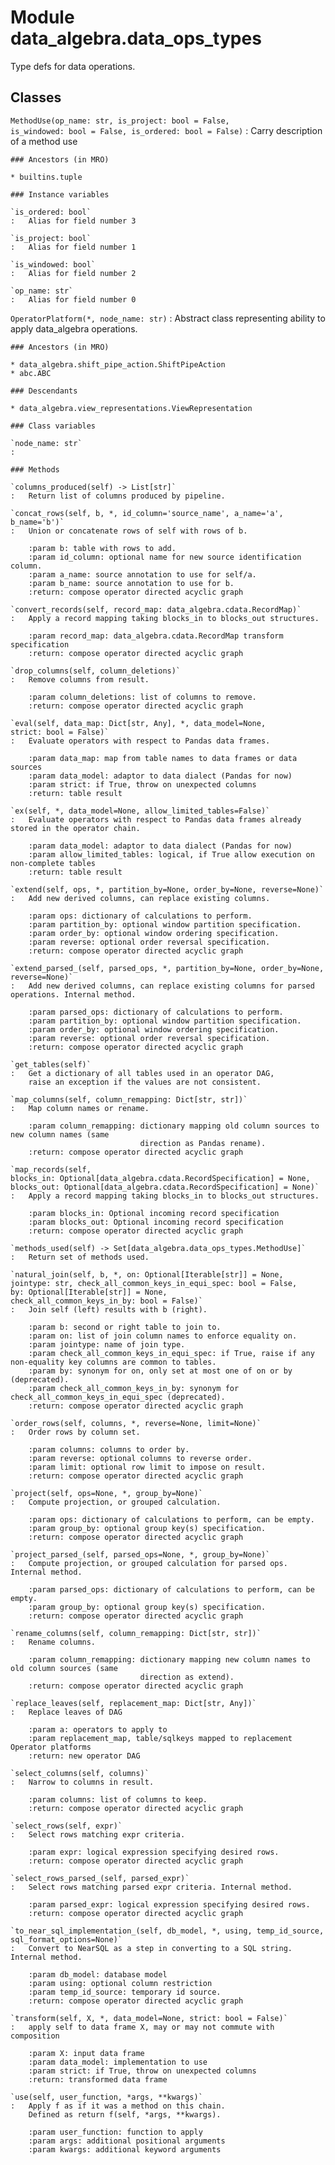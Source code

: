 Module data_algebra.data_ops_types
==================================
Type defs for data operations.

Classes
-------

`MethodUse(op_name: str, is_project: bool = False, is_windowed: bool = False, is_ordered: bool = False)`
:   Carry description of a method use

    ### Ancestors (in MRO)

    * builtins.tuple

    ### Instance variables

    `is_ordered: bool`
    :   Alias for field number 3

    `is_project: bool`
    :   Alias for field number 1

    `is_windowed: bool`
    :   Alias for field number 2

    `op_name: str`
    :   Alias for field number 0

`OperatorPlatform(*, node_name: str)`
:   Abstract class representing ability to apply data_algebra operations.

    ### Ancestors (in MRO)

    * data_algebra.shift_pipe_action.ShiftPipeAction
    * abc.ABC

    ### Descendants

    * data_algebra.view_representations.ViewRepresentation

    ### Class variables

    `node_name: str`
    :

    ### Methods

    `columns_produced(self) ‑> List[str]`
    :   Return list of columns produced by pipeline.

    `concat_rows(self, b, *, id_column='source_name', a_name='a', b_name='b')`
    :   Union or concatenate rows of self with rows of b.
        
        :param b: table with rows to add.
        :param id_column: optional name for new source identification column.
        :param a_name: source annotation to use for self/a.
        :param b_name: source annotation to use for b.
        :return: compose operator directed acyclic graph

    `convert_records(self, record_map: data_algebra.cdata.RecordMap)`
    :   Apply a record mapping taking blocks_in to blocks_out structures.
        
        :param record_map: data_algebra.cdata.RecordMap transform specification
        :return: compose operator directed acyclic graph

    `drop_columns(self, column_deletions)`
    :   Remove columns from result.
        
        :param column_deletions: list of columns to remove.
        :return: compose operator directed acyclic graph

    `eval(self, data_map: Dict[str, Any], *, data_model=None, strict: bool = False)`
    :   Evaluate operators with respect to Pandas data frames.
        
        :param data_map: map from table names to data frames or data sources
        :param data_model: adaptor to data dialect (Pandas for now)
        :param strict: if True, throw on unexpected columns
        :return: table result

    `ex(self, *, data_model=None, allow_limited_tables=False)`
    :   Evaluate operators with respect to Pandas data frames already stored in the operator chain.
        
        :param data_model: adaptor to data dialect (Pandas for now)
        :param allow_limited_tables: logical, if True allow execution on non-complete tables
        :return: table result

    `extend(self, ops, *, partition_by=None, order_by=None, reverse=None)`
    :   Add new derived columns, can replace existing columns.
        
        :param ops: dictionary of calculations to perform.
        :param partition_by: optional window partition specification.
        :param order_by: optional window ordering specification.
        :param reverse: optional order reversal specification.
        :return: compose operator directed acyclic graph

    `extend_parsed_(self, parsed_ops, *, partition_by=None, order_by=None, reverse=None)`
    :   Add new derived columns, can replace existing columns for parsed operations. Internal method.
        
        :param parsed_ops: dictionary of calculations to perform.
        :param partition_by: optional window partition specification.
        :param order_by: optional window ordering specification.
        :param reverse: optional order reversal specification.
        :return: compose operator directed acyclic graph

    `get_tables(self)`
    :   Get a dictionary of all tables used in an operator DAG,
        raise an exception if the values are not consistent.

    `map_columns(self, column_remapping: Dict[str, str])`
    :   Map column names or rename.
        
        :param column_remapping: dictionary mapping old column sources to new column names (same
                                 direction as Pandas rename).
        :return: compose operator directed acyclic graph

    `map_records(self, blocks_in: Optional[data_algebra.cdata.RecordSpecification] = None, blocks_out: Optional[data_algebra.cdata.RecordSpecification] = None)`
    :   Apply a record mapping taking blocks_in to blocks_out structures.
        
        :param blocks_in: Optional incoming record specification
        :param blocks_out: Optional incoming record specification
        :return: compose operator directed acyclic graph

    `methods_used(self) ‑> Set[data_algebra.data_ops_types.MethodUse]`
    :   Return set of methods used.

    `natural_join(self, b, *, on: Optional[Iterable[str]] = None, jointype: str, check_all_common_keys_in_equi_spec: bool = False, by: Optional[Iterable[str]] = None, check_all_common_keys_in_by: bool = False)`
    :   Join self (left) results with b (right).
        
        :param b: second or right table to join to.
        :param on: list of join column names to enforce equality on.
        :param jointype: name of join type.
        :param check_all_common_keys_in_equi_spec: if True, raise if any non-equality key columns are common to tables.
        :param by: synonym for on, only set at most one of on or by (deprecated).
        :param check_all_common_keys_in_by: synonym for check_all_common_keys_in_equi_spec (deprecated).
        :return: compose operator directed acyclic graph

    `order_rows(self, columns, *, reverse=None, limit=None)`
    :   Order rows by column set.
        
        :param columns: columns to order by.
        :param reverse: optional columns to reverse order.
        :param limit: optional row limit to impose on result.
        :return: compose operator directed acyclic graph

    `project(self, ops=None, *, group_by=None)`
    :   Compute projection, or grouped calculation.
        
        :param ops: dictionary of calculations to perform, can be empty.
        :param group_by: optional group key(s) specification.
        :return: compose operator directed acyclic graph

    `project_parsed_(self, parsed_ops=None, *, group_by=None)`
    :   Compute projection, or grouped calculation for parsed ops. Internal method.
        
        :param parsed_ops: dictionary of calculations to perform, can be empty.
        :param group_by: optional group key(s) specification.
        :return: compose operator directed acyclic graph

    `rename_columns(self, column_remapping: Dict[str, str])`
    :   Rename columns.
        
        :param column_remapping: dictionary mapping new column names to old column sources (same
                                 direction as extend).
        :return: compose operator directed acyclic graph

    `replace_leaves(self, replacement_map: Dict[str, Any])`
    :   Replace leaves of DAG
        
        :param a: operators to apply to
        :param replacement_map, table/sqlkeys mapped to replacement Operator platforms
        :return: new operator DAG

    `select_columns(self, columns)`
    :   Narrow to columns in result.
        
        :param columns: list of columns to keep.
        :return: compose operator directed acyclic graph

    `select_rows(self, expr)`
    :   Select rows matching expr criteria.
        
        :param expr: logical expression specifying desired rows.
        :return: compose operator directed acyclic graph

    `select_rows_parsed_(self, parsed_expr)`
    :   Select rows matching parsed expr criteria. Internal method.
        
        :param parsed_expr: logical expression specifying desired rows.
        :return: compose operator directed acyclic graph

    `to_near_sql_implementation_(self, db_model, *, using, temp_id_source, sql_format_options=None)`
    :   Convert to NearSQL as a step in converting to a SQL string. Internal method.
        
        :param db_model: database model
        :param using: optional column restriction
        :param temp_id_source: temporary id source.
        :return: compose operator directed acyclic graph

    `transform(self, X, *, data_model=None, strict: bool = False)`
    :   apply self to data frame X, may or may not commute with composition
        
        :param X: input data frame
        :param data_model: implementation to use
        :param strict: if True, throw on unexpected columns
        :return: transformed data frame

    `use(self, user_function, *args, **kwargs)`
    :   Apply f as if it was a method on this chain.
        Defined as return f(self, *args, **kwargs).
        
        :param user_function: function to apply
        :param args: additional positional arguments
        :param kwargs: additional keyword arguments